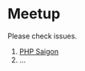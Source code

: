 Meetup
======

Please check issues.

1. [PHP Saigon](https://github.com/phpvietnam/meetup/issues?q=label:%22PHP+Saigon%22)
2. …

